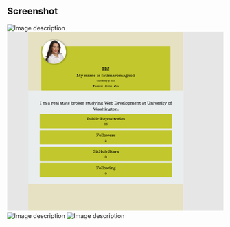 

## Screenshot
![Image description](./)
![Image description](./assets/green.PNG)
![Image description](./)
![Image description](./)





